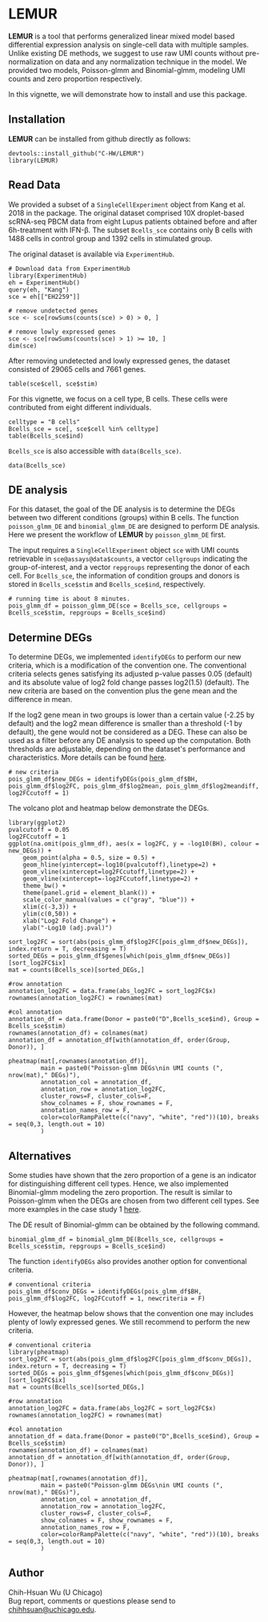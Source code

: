 # LEMUR

**LEMUR** is a tool that performs generalized linear mixed model based differential expression analysis on single-cell data with multiple samples. Unlike existing DE methods, we suggest to use raw UMI counts without pre-normalization on data and any normalization technique in the model. We provided two models, Poisson-glmm and Binomial-glmm, modeling UMI counts and zero proportion respectively.

In this vignette, we will demonstrate how to install and use this package.

## Installation

**LEMUR** can be installed from github directly as follows:
```{r}
devtools::install_github("C-HW/LEMUR")
library(LEMUR)
```

## Read Data

We provided a subset of a `SingleCellExperiment` object from Kang et al. 2018 in the package. The original dataset comprised 10X droplet-based scRNA-seq PBCM data from eight Lupus patients obtained before and after 6h-treatment with IFN-β. The subset `Bcells_sce` contains only B cells with 1488 cells in control group and 1392 cells in stimulated group. 

The original dataset is available via `ExperimentHub`.

```{r}
# Download data from ExperimentHub
library(ExperimentHub)
eh = ExperimentHub()
query(eh, "Kang")
sce = eh[["EH2259"]]

# remove undetected genes
sce <- sce[rowSums(counts(sce) > 0) > 0, ]

# remove lowly expressed genes
sce <- sce[rowSums(counts(sce) > 1) >= 10, ]
dim(sce)
```
After removing undetected and lowly expressed genes, the dataset consisted of 29065 cells and 7661 genes. 

```{r}
table(sce$cell, sce$stim)
```

For this vignette, we focus on a cell type, B cells. These cells were contributed from eight different individuals.
```{r}
celltype = "B cells"
Bcells_sce = sce[, sce$cell %in% celltype]
table(Bcells_sce$ind)
```

`Bcells_sce` is also accessible with `data(Bcells_sce)`.
```{r}
data(Bcells_sce)
```

## DE analysis

For this dataset, the goal of the DE analysis is to determine the DEGs between two different conditions (groups) within B cells. The function `poisson_glmm_DE` and `binomial_glmm_DE` are designed to perform DE analysis. Here we present the workflow of **LEMUR** by `poisson_glmm_DE` first.

The input requires a `SingleCellExperiment` object `sce` with UMI counts retrievable in `sce@assays@data$counts`, a vector `cellgroups` indicating the group-of-interest, and a vector `repgroups` representing the donor of each cell. For `Bcells_sce`, the information of condition groups and donors is stored in `Bcells_sce$stim` and `Bcells_sce$ind`, respectively.

```{r}
# running time is about 8 minutes.
pois_glmm_df = poisson_glmm_DE(sce = Bcells_sce, cellgroups = Bcells_sce$stim, repgroups = Bcells_sce$ind)
```

## Determine DEGs

To determine DEGs, we implemented `identifyDEGs` to perform our new criteria, which is a modification of the convention one.  The conventional criteria selects genes satisfying its adjusted p-value passes 0.05 (default) and its absolute value of log2 fold change passes log2(1.5) (default). The new criteria are based on the convention plus the gene mean and the difference in mean.

If the log2 gene mean in two groups is lower than a certain value (-2.25 by default) and the log2 mean difference is smaller than a threshold (-1 by default), the gene would not be considered as a DEG. These can also be used as a filter before any DE analysis to speed up the computation. Both thresholds are adjustable, depending on the dataset's performance and characteristics. More details can be found [here](https://c-hw.github.io/DEanalysis/new_criteria.html).

```{r}
# new criteria
pois_glmm_df$new_DEGs = identifyDEGs(pois_glmm_df$BH, pois_glmm_df$log2FC, pois_glmm_df$log2mean, pois_glmm_df$log2meandiff, log2FCcutoff = 1)
```

The volcano plot and heatmap below demonstrate the DEGs.
```{r}
library(ggplot2)
pvalcutoff = 0.05
log2FCcutoff = 1    
ggplot(na.omit(pois_glmm_df), aes(x = log2FC, y = -log10(BH), colour = new_DEGs)) +
    geom_point(alpha = 0.5, size = 0.5) +
    geom_hline(yintercept=-log10(pvalcutoff),linetype=2) +
    geom_vline(xintercept=log2FCcutoff,linetype=2) + 
    geom_vline(xintercept=-log2FCcutoff,linetype=2) +
    theme_bw() + 
    theme(panel.grid = element_blank()) + 
    scale_color_manual(values = c("gray", "blue")) +
    xlim(c(-3,3)) + 
    ylim(c(0,50)) + 
    xlab("Log2 Fold Change") + 
    ylab("-Log10 (adj.pval)")
```

```{r}
sort_log2FC = sort(abs(pois_glmm_df$log2FC[pois_glmm_df$new_DEGs]), index.return = T, decreasing = T)
sorted_DEGs = pois_glmm_df$genes[which(pois_glmm_df$new_DEGs)][sort_log2FC$ix]
mat = counts(Bcells_sce)[sorted_DEGs,]

#row annotation
annotation_log2FC = data.frame(abs_log2FC = sort_log2FC$x)
rownames(annotation_log2FC) = rownames(mat)

#col annotation
annotation_df = data.frame(Donor = paste0("D",Bcells_sce$ind), Group = Bcells_sce$stim)
rownames(annotation_df) = colnames(mat)
annotation_df = annotation_df[with(annotation_df, order(Group, Donor)), ]

pheatmap(mat[,rownames(annotation_df)], 
         main = paste0("Poisson-glmm DEGs\nin UMI counts (", nrow(mat)," DEGs)"),
         annotation_col = annotation_df, 
         annotation_row = annotation_log2FC,
         cluster_rows=F, cluster_cols=F, 
         show_colnames = F, show_rownames = F,
         annotation_names_row = F,
         color=colorRampPalette(c("navy", "white", "red"))(10), breaks = seq(0,3, length.out = 10)
         )
```

## Alternatives

Some studies have shown that the zero proportion of a gene is an indicator for distinguishing different cell types. Hence, we also implemented Binomial-glmm modeling the zero proportion. The result is similar to Poisson-glmm when the DEGs are chosen from two different cell types. See more examples in the case study 1 [here](https://c-hw.github.io/DEanalysis/index.html#Case_study_1).

The DE result of Binomial-glmm can be obtained by the following command.
```{r}
binomial_glmm_df = binomial_glmm_DE(Bcells_sce, cellgroups = Bcells_sce$stim, repgroups = Bcells_sce$ind)
```

The function `identifyDEGs` also provides another option for conventional criteria.
```{r}
# conventional criteria
pois_glmm_df$conv_DEGs = identifyDEGs(pois_glmm_df$BH, pois_glmm_df$log2FC, log2FCcutoff = 1, newcriteria = F)
```

However, the heatmap below shows that the convention one may includes plenty of lowly expressed genes. We still recommend to perform the new criteria.
```{r}
# conventional criteria
library(pheatmap)
sort_log2FC = sort(abs(pois_glmm_df$log2FC[pois_glmm_df$conv_DEGs]), index.return = T, decreasing = T)
sorted_DEGs = pois_glmm_df$genes[which(pois_glmm_df$conv_DEGs)][sort_log2FC$ix]
mat = counts(Bcells_sce)[sorted_DEGs,]

#row annotation
annotation_log2FC = data.frame(abs_log2FC = sort_log2FC$x)
rownames(annotation_log2FC) = rownames(mat)

#col annotation
annotation_df = data.frame(Donor = paste0("D",Bcells_sce$ind), Group = Bcells_sce$stim)
rownames(annotation_df) = colnames(mat)
annotation_df = annotation_df[with(annotation_df, order(Group, Donor)), ]

pheatmap(mat[,rownames(annotation_df)], 
         main = paste0("Poisson-glmm DEGs\nin UMI counts (", nrow(mat)," DEGs)"),
         annotation_col = annotation_df, 
         annotation_row = annotation_log2FC,
         cluster_rows=F, cluster_cols=F, 
         show_colnames = F, show_rownames = F,
         annotation_names_row = F,
         color=colorRampPalette(c("navy", "white", "red"))(10), breaks = seq(0,3, length.out = 10)
         )
```

## Author
Chih-Hsuan Wu (U Chicago)    
Bug report, comments or questions please send to chihhsuan@uchicago.edu.
